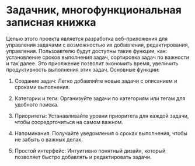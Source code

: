 # Задачник, многофункциональная записная книжка
Целью этого проекта является разработка веб-приложения для управления задачами с возможностью  их добавления, редактирования, управления. Пользоавтелю будут доступны такие функции, как: установление сроков выполнения задач, сортировка задач по важности и так далее. Это приолжение позволит экономить время, увеличить продуктивность выполнения этих задач. 
Основные функции:

1. Создание задач: Легко добавляйте новые задачи с описанием и сроками выполнения.
   
2. Категории и теги: Организуйте задачи по категориям или тегам для удобного поиска.

3. Приоритеты: Устанавливайте уровни приоритета для каждой задачи, чтобы сосредоточиться на самом важном.

4. Напоминания: Получайте уведомления о сроках выполнения, чтобы не забыть о важных делах.

5. Простой интерфейс: Интуитивно понятный дизайн, который позволяет быстро добавлять и редактировать задачи.
